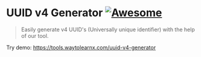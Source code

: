 # UUID v4 Generator [![Awesome](https://cdn.rawgit.com/sindresorhus/awesome/d7305f38d29fed78fa85652e3a63e154dd8e8829/media/badge.svg)](https://github.com/sindresorhus/awesome)

>Easily generate v4 UUID's (Universally unique identifier) with the help of our tool.

Try demo: https://tools.waytolearnx.com/uuid-v4-generator
